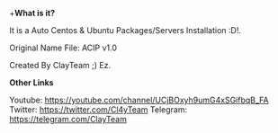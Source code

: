 +**What is it?**

It is a Auto Centos & Ubuntu Packages/Servers Installation :D!.

Original Name File: ACIP v1.0

Created By ClayTeam ;) Ez.

**Other Links**

Youtube: https://youtube.com/channel/UCjBOxyh9umG4xSGifbqB_FA
Twitter: https://twitter.com/Cl4yTeam
Telegram: https://telegram.com/ClayTeam
